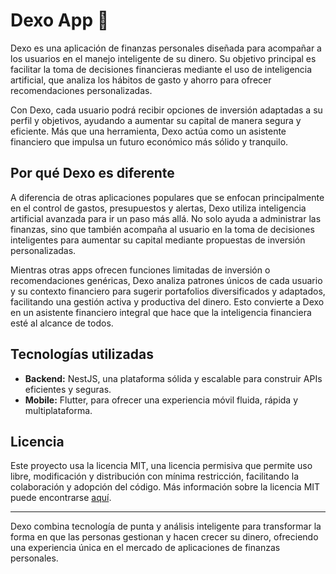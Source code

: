 # Dexo App 🏦

Dexo es una aplicación de finanzas personales diseñada para acompañar a los usuarios en el manejo inteligente de su dinero. Su objetivo principal es facilitar la toma de decisiones financieras mediante el uso de inteligencia artificial, que analiza los hábitos de gasto y ahorro para ofrecer recomendaciones personalizadas.

Con Dexo, cada usuario podrá recibir opciones de inversión adaptadas a su perfil y objetivos, ayudando a aumentar su capital de manera segura y eficiente. Más que una herramienta, Dexo actúa como un asistente financiero que impulsa un futuro económico más sólido y tranquilo.

## Por qué Dexo es diferente

A diferencia de otras aplicaciones populares que se enfocan principalmente en el control de gastos, presupuestos y alertas, Dexo utiliza inteligencia artificial avanzada para ir un paso más allá. No solo ayuda a administrar las finanzas, sino que también acompaña al usuario en la toma de decisiones inteligentes para aumentar su capital mediante propuestas de inversión personalizadas.

Mientras otras apps ofrecen funciones limitadas de inversión o recomendaciones genéricas, Dexo analiza patrones únicos de cada usuario y su contexto financiero para sugerir portafolios diversificados y adaptados, facilitando una gestión activa y productiva del dinero. Esto convierte a Dexo en un asistente financiero integral que hace que la inteligencia financiera esté al alcance de todos.

## Tecnologías utilizadas

- **Backend:** NestJS, una plataforma sólida y escalable para construir APIs eficientes y seguras.
- **Mobile:** Flutter, para ofrecer una experiencia móvil fluida, rápida y multiplataforma.

## Licencia

Este proyecto usa la licencia MIT, una licencia permisiva que permite uso libre, modificación y distribución con mínima restricción, facilitando la colaboración y adopción del código. Más información sobre la licencia MIT puede encontrarse [aquí](https://es.wikipedia.org/wiki/Licencia_MIT).

---

Dexo combina tecnología de punta y análisis inteligente para transformar la forma en que las personas gestionan y hacen crecer su dinero, ofreciendo una experiencia única en el mercado de aplicaciones de finanzas personales.
